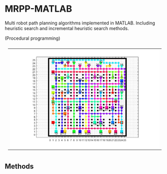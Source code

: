 # MRPP-MATLAB
Multi robot path planning algorithms implemented in MATLAB. Including heuristic search and incremental heuristic search methods. 

(Procedural programming)

<table style="padding:10px">
  <tr>
    <td><img src="./MAStar/Results/multi_5.jpg" align="right" alt="2"></td>
  </tr>
</table>

## Methods
